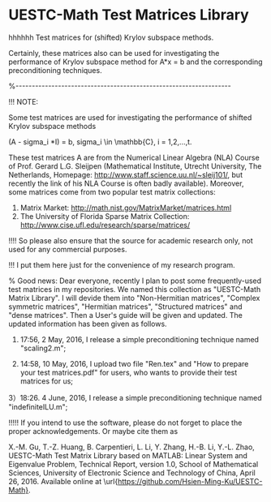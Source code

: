 # UESTC-Math Test Matrices Library
hhhhhh
Test matrices for (shifted) Krylov subspace methods.

Certainly, these matrices also can be used for investigating the performance 
of Krylov subspace method for A*x = b and the corresponding preconditioning 
techniques.

%------------------------------------------------------------------

!!! NOTE:

Some test matrices are used for investigating the performance of shifted Krylov subspace methods

(A - sigma_i *I) = b, sigma_i \in \mathbb{C}, i = 1,2,...,t.

These test matrices A are from the Numerical Linear Algebra (NLA) Course of Prof. Gerard L.G. Sleijpen 
(Mathematical Institute, Utrecht University, The Netherlands, Homepage: http://www.staff.science.uu.nl/~sleij101/, but recently the link of his NLA Course is often badly available). Moreover, some matrices come from two popular test matrix collections:

1. Matrix Market: http://math.nist.gov/MatrixMarket/matrices.html
2. The University of Florida Sparse Matrix Collection: http://www.cise.ufl.edu/research/sparse/matrices/

!!!! So please also ensure that the source for academic research only, not used for any commercial purposes.

!!!  I put them here just for the convenience of my research program.

% Good news: 
Dear everyone, recently I plan to post some frequently-used test matrices in my repositories. We named this collection as 
"UESTC-Math Matrix Library". I will devide them into "Non-Hermitian matrices", "Complex symmetric matrices", "Hermitian 
matrices", "Structured matrices" and "dense matrices". Then a User's guide will be given and updated. The updated information has been given as follows.

1) 17:56, 2 May, 2016, I release a simple preconditioning technique named "scaling2.m";

2) 14:58, 10 May, 2016, I upload two file "Ren.tex"  and "How to prepare your test matrices.pdf" for users, who wants to provide their test matrices for us;

3）18:26. 4 June, 2016, I release a simple preconditioning technique named "indefiniteILU.m";

!!!!! If you intend to use the software, please do not forget to place the proper acknowledgements. Or maybe cite them as

X.-M. Gu, T.-Z. Huang, B. Carpentieri, L. Li, Y. Zhang, H.-B. Li, Y.-L. Zhao, UESTC-Math Test Matrix Library based on MATLAB: Linear 
System and Eigenvalue Problem, Technical Report, version 1.0, School of Mathematical Sciences, University of Electronic Science 
and Technology of China, April 26, 2016. Available online at \url{https://github.com/Hsien-Ming-Ku/UESTC-Math}.
